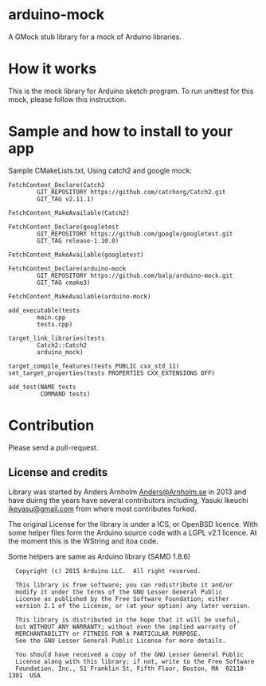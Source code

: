 
arduino-mock
============

A GMock stub library for a mock of Arduino libraries.

How it works
============

This is the mock library for Arduino sketch program.
To run unittest for this mock, please follow this
instruction.

    

Sample and how to install to your app
====================================

Sample CMakeLists.txt, Using catch2 and google mock:

    FetchContent_Declare(Catch2
            GIT_REPOSITORY https://github.com/catchorg/Catch2.git
            GIT_TAG v2.11.1)

    FetchContent_MakeAvailable(Catch2)

    FetchContent_Declare(googletest
            GIT_REPOSITORY https://github.com/google/googletest.git
            GIT_TAG release-1.10.0)

    FetchContent_MakeAvailable(googletest)
    
    FetchContent_Declare(arduino-mock
            GIT_REPOSITORY https://github.com/balp/arduino-mock.git
            GIT_TAG cmake3)

    FetchContent_MakeAvailable(arduino-mock)

    add_executable(tests
            main.cpp
            tests.cpp)
    
    target_link_libraries(tests
            Catch2::Catch2
            arduino_mock)
    
    target_compile_features(tests PUBLIC cxx_std_11)
    set_target_properties(tests PROPERTIES CXX_EXTENSIONS OFF)
    
    add_test(NAME tests
             COMMAND tests)






Contribution
============

Please send a pull-request.  


## License and credits

Library was started by Anders Arnholm <Anders@Arnholm.se> in 2013 and have
duirng the years have several contributors including, Yasuki Ikeuchi <ikeyasu@gmail.com>
from where most contributes forked.

The original License for the library is under a ICS, or OpenBSD licence. With some
helper files form the Arduino source code with a LGPL v2.1 licence.
At the moment this is the WString and itoa code.   
 


Some helpers are same as Arduino library (SAMD 1.8.6) 
```
  Copyright (c) 2015 Arduino LLC.  All right reserved.

  This library is free software; you can redistribute it and/or
  modify it under the terms of the GNU Lesser General Public
  License as published by the Free Software Foundation; either
  version 2.1 of the License, or (at your option) any later version.

  This library is distributed in the hope that it will be useful,
  but WITHOUT ANY WARRANTY; without even the implied warranty of
  MERCHANTABILITY or FITNESS FOR A PARTICULAR PURPOSE.
  See the GNU Lesser General Public License for more details.

  You should have received a copy of the GNU Lesser General Public
  License along with this library; if not, write to the Free Software
  Foundation, Inc., 51 Franklin St, Fifth Floor, Boston, MA  02110-1301  USA
```
